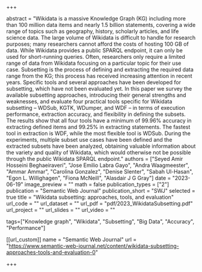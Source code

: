 +++

abstract = "Wikidata is a massive Knowledge Graph (KG) including more than 100 million data items and nearly 1.5 billion statements, covering a wide range of topics such as geography, history, scholarly articles, and life science data. The large volume of Wikidata is difficult to handle for research purposes; many researchers cannot afford the costs of hosting 100 GB of data. While Wikidata provides a public SPARQL endpoint, it can only be used for short-running queries. Often, researchers only require a limited range of data from Wikidata focusing on a particular topic for their use case. Subsetting is the process of defining and extracting the required data range from the KG; this process has received increasing attention in recent years. Specific tools and several approaches have been developed for subsetting, which have not been evaluated yet. In this paper we survey the available subsetting approaches, introducing their general strengths and weaknesses, and evaluate four practical tools specific for Wikidata subsetting – WDSub, KGTK, WDumper, and WDF – in terms of execution performance, extraction accuracy, and flexibility in defining the subsets. The results show that all four tools have a minimum of 99.96% accuracy in extracting defined items and 99.25% in extracting statements. The fastest tool in extraction is WDF, while the most flexible tool is WDSub. During the experiments, multiple subset use cases have been defined and the extracted subsets have been analyzed, obtaining valuable information about the variety and quality of Wikidata, which would otherwise not be possible through the public Wikidata SPARQL endpoint."
authors = ["Seyed Amir Hosseini Beghaeiraveri", "Jose Emilio Labra Gayo", "Andra Waagmeester", "Ammar Ammar", "Carolina Gonzalez", "Denise Slenter", "Sabah Ul-Hasan", "Egon L. Willighagen", "Fiona McNeill", "Alasdair J G Gray"]
date = "2023-06-19"
image_preview = ""
math = false
publication_types = ["2"] 
publication = "Semantic Web Journal"
publication_short = "SWJ"
selected = true
title = "Wikidata subsetting: approaches, tools, and evaluation"
url_code = ""
url_dataset = ""
url_pdf = "pdf/2023_WikidataSubsetting.pdf"
url_project = ""
url_slides = ""
url_video = ""

tags=["Knowledge graph", "Wikidata", "Subsetting", "Big Data", "Accuracy", "Performance"]

[[url_custom]]
name = "Semantic Web Journal"
url = "https://www.semantic-web-journal.net/content/wikidata-subsetting-approaches-tools-and-evaluation-0"


+++